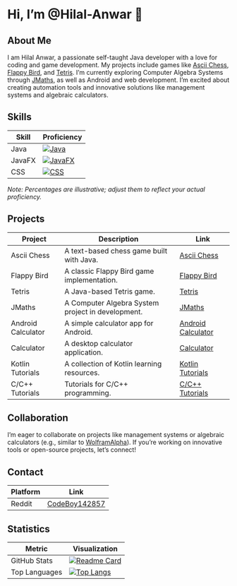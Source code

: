 # Hi, I’m @Hilal-Anwar 👋

## About Me
I am Hilal Anwar, a passionate self-taught Java developer with a love for coding and game development. My projects include games like [Ascii Chess](https://github.com/Hilal-Anwar/AsciiChess), [Flappy Bird](https://github.com/Hilal-Anwar/FlappyBird), and [Tetris](https://github.com/Hilal-Anwar/Tetris). I’m currently exploring Computer Algebra Systems through [JMaths](https://github.com/Hilal-Anwar/JMaths), as well as Android and web development. I’m excited about creating automation tools and innovative solutions like management systems and algebraic calculators.

## Skills
| Skill   | Proficiency |
|---------|-------------|
| Java    | [![Java](https://geps.dev/progress/80/?title=Java)](https://geps.dev/progress) |
| JavaFX  | [![JavaFX](https://geps.dev/progress/70/?title=JavaFX)](https://geps.dev/progress) |
| CSS     | [![CSS](https://geps.dev/progress/60/?title=CSS)](https://geps.dev/progress) |

*Note: Percentages are illustrative; adjust them to reflect your actual proficiency.*

## Projects
| Project | Description | Link |
|---------|-------------|------|
| Ascii Chess | A text-based chess game built with Java. | [Ascii Chess](https://github.com/Hilal-Anwar/AsciiChess) |
| Flappy Bird | A classic Flappy Bird game implementation. | [Flappy Bird](https://github.com/Hilal-Anwar/FlappyBird) |
| Tetris | A Java-based Tetris game. | [Tetris](https://github.com/Hilal-Anwar/Tetris) |
| JMaths | A Computer Algebra System project in development. | [JMaths](https://github.com/Hilal-Anwar/JMaths) |
| Android Calculator | A simple calculator app for Android. | [Android Calculator](https://github.com/Hilal-Anwar/Android_Calculator) |
| Calculator | A desktop calculator application. | [Calculator](https://github.com/Hilal-Anwar/Calculator) |
| Kotlin Tutorials | A collection of Kotlin learning resources. | [Kotlin Tutorials](https://github.com/Hilal-Anwar/KotlinTutorials) |
| C/C++ Tutorials | Tutorials for C/C++ programming. | [C/C++ Tutorials](https://github.com/Hilal-Anwar/CProjectMake) |

## Collaboration
I’m eager to collaborate on projects like management systems or algebraic calculators (e.g., similar to [WolframAlpha](https://www.wolframalpha.com)). If you’re working on innovative tools or open-source projects, let’s connect!

## Contact
| Platform | Link |
|----------|------|
| Reddit   | [CodeBoy142857](https://www.reddit.com/user/CodeBoy142857/) |

## Statistics
| Metric | Visualization |
|--------|---------------|
| GitHub Stats | [![Readme Card](https://github-readme-stats.vercel.app/api?username=Hilal-Anwar)](https://github.com/anuraghazra/github-readme-stats) |
| Top Languages | [![Top Langs](https://github-readme-stats.vercel.app/api/top-langs/?username=Hilal-Anwar)](https://github.com/anuraghazra/github-readme-stats) |
